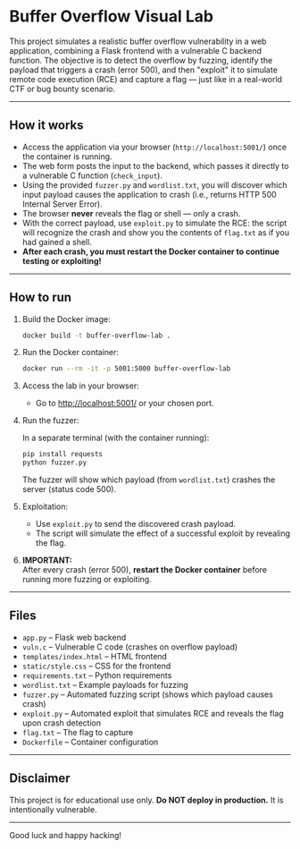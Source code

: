 # Buffer Overflow Visual Lab

This project simulates a realistic buffer overflow vulnerability in a web application, combining a Flask frontend with a vulnerable C backend function. The objective is to detect the overflow by fuzzing, identify the payload that triggers a crash (error 500), and then "exploit" it to simulate remote code execution (RCE) and capture a flag — just like in a real-world CTF or bug bounty scenario.

---

## How it works

- Access the application via your browser (`http://localhost:5001/`) once the container is running.
- The web form posts the input to the backend, which passes it directly to a vulnerable C function (`check_input`).
- Using the provided `fuzzer.py` and `wordlist.txt`, you will discover which input payload causes the application to crash (i.e., returns HTTP 500 Internal Server Error).
- The browser **never** reveals the flag or shell — only a crash.
- With the correct payload, use `exploit.py` to simulate the RCE: the script will recognize the crash and show you the contents of `flag.txt` as if you had gained a shell.
- **After each crash, you must restart the Docker container to continue testing or exploiting!**

---

## How to run

1. Build the Docker image:

    ```bash
    docker build -t buffer-overflow-lab .
    ```

2. Run the Docker container:

    ```bash
    docker run --rm -it -p 5001:5000 buffer-overflow-lab
    ```

3. Access the lab in your browser:

    - Go to [http://localhost:5001/](http://localhost:5001/) or your chosen port.

4. Run the fuzzer:

    In a separate terminal (with the container running):

    ```bash
    pip install requests
    python fuzzer.py
    ```

    The fuzzer will show which payload (from `wordlist.txt`) crashes the server (status code 500).

5. Exploitation:

    - Use `exploit.py` to send the discovered crash payload.
    - The script will simulate the effect of a successful exploit by revealing the flag.

6. **IMPORTANT:**  
   After every crash (error 500), **restart the Docker container** before running more fuzzing or exploiting.

---

## Files

- `app.py` – Flask web backend
- `vuln.c` – Vulnerable C code (crashes on overflow payload)
- `templates/index.html` – HTML frontend
- `static/style.css` – CSS for the frontend
- `requirements.txt` – Python requirements
- `wordlist.txt` – Example payloads for fuzzing
- `fuzzer.py` – Automated fuzzing script (shows which payload causes crash)
- `exploit.py` – Automated exploit that simulates RCE and reveals the flag upon crash detection
- `flag.txt` – The flag to capture
- `Dockerfile` – Container configuration

---

## Disclaimer

This project is for educational use only. **Do NOT deploy in production.** It is intentionally vulnerable.

---

Good luck and happy hacking!
